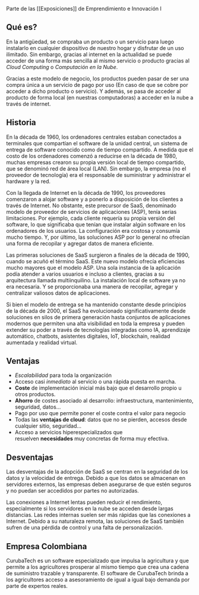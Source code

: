 Parte de las [[Exposiciones]] de Emprendimiento e Innovación I

## Qué es?
En la antigüedad, se compraba un producto o un servicio para luego instalarlo en cualquier dispositivo de nuestro hogar y disfrutar de un uso ilimitado. Sin embargo, gracias al internet en la actualidad se puede acceder de una forma más sencilla al mismo servicio o producto gracias al *Cloud Computing* o *Computación en la Nube*.

Gracias a este modelo de negocio, los productos pueden pasar de ser una compra única a un servicio de pago por uso (En caso de que se cobre por acceder a dicho producto o servicio). Y además, se pasa de acceder al producto de forma local (en nuestras computadoras) a acceder en la nube a través de internet.

## Historia

En la década de 1960, los ordenadores centrales estaban conectados a terminales que compartían el software de la unidad central, un sistema de entrega de software conocido como de tiempo compartido. A medida que el costo de los ordenadores comenzó a reducirse en la década de 1980, muchas empresas crearon su propia versión local de tiempo compartido, que se denominó red de área local (LAN). Sin embargo, la empresa (no el proveedor de tecnología) era el responsable de suministrar y administrar el hardware y la red.

Con la llegada de Internet en la década de 1990, los proveedores comenzaron a alojar software y a ponerlo a disposición de los clientes a través de Internet. No obstante, este precursor de SaaS, denominado modelo de proveedor de servicios de aplicaciones (ASP), tenía serias limitaciones. Por ejemplo, cada cliente requería su propia versión del software, lo que significaba que tenían que instalar algún software en los ordenadores de los usuarios. La configuración era costosa y consumía mucho tiempo. Y, por último, las soluciones ASP por lo general no ofrecían una forma de recopilar y agregar datos de manera eficiente.

Las primeras soluciones de SaaS surgieron a finales de la década de 1990, cuando se acuñó el término SaaS. Este nuevo modelo ofrecía eficiencias mucho mayores que el modelo ASP. Una sola instancia de la aplicación podía atender a varios usuarios e incluso a clientes, gracias a su arquitectura llamada multiinquilino. La instalación local de software ya no era necesaria. Y se proporcionaba una manera de recopilar, agregar y centralizar valiosos datos de aplicaciones.

Si bien el modelo de entrega se ha mantenido constante desde principios de la década de 2000, el SaaS ha evolucionado significativamente desde soluciones en silos de primera generación hasta conjuntos de aplicaciones modernos que permiten una alta visibilidad en toda la empresa y pueden extender su poder a través de tecnologías integradas como IA, aprendizaje automático, chatbots, asistentes digitales, IoT, blockchain, realidad aumentada y realidad virtual.
## Ventajas
- *Escalabilidad* para toda la organización
- Acceso casi *inmediato* al servicio o una rápida puesta en marcha.
- **Coste** de implementación inicial más bajo que el desarrollo propio u otros productos.
- **Ahorro** de costes asociado al desarrollo: infraestructura, mantenimiento, seguridad, datos… 
- Pago por uso que permite poner el coste contra el valor para negocio
- Todas las **ventajas de cloud**: datos que no se pierden, accesos desde cualquier sitio, seguridad… 
- Acceso a servicios hiperespecializados que resuelven **necesidades** muy concretas de forma muy efectiva.

## Desventajas
Las desventajas de la adopción de SaaS se centran en la seguridad de los datos y la velocidad de entrega. Debido a que los datos se almacenan en servidores externos, las empresas deben asegurarse de que estén seguros y no puedan ser accedidos por partes no autorizadas.

Las conexiones a Internet lentas pueden reducir el rendimiento, especialmente si los servidores en la nube se acceden desde largas distancias. Las redes internas suelen ser más rápidas que las conexiones a Internet. Debido a su naturaleza remota, las soluciones de SaaS también sufren de una pérdida de control y una falta de personalización.

## Empresa Colombiana
CurubaTech es un software especializado que impulsa la agricultura y que permite a los agricultores prosperar al mismo tiempo que crea una cadena de suministro trazable y transparente. El software de CurubaTech brinda a los agricultores acceso a asesoramiento de igual a igual bajo demanda por parte de expertos reales.